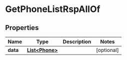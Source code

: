 

# GetPhoneListRspAllOf

## Properties

Name | Type | Description | Notes
------------ | ------------- | ------------- | -------------
**data** | [**List&lt;Phone&gt;**](Phone.md) |  |  [optional]



